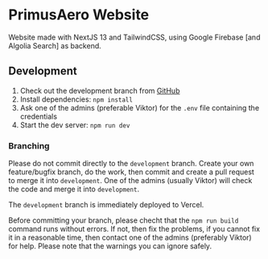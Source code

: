 # PrimusAero Website

Website made with NextJS 13 and TailwindCSS, using Google Firebase [and Algolia Search] as backend.

## Development

1. Check out the development branch from [GitHub](https://github.com/NexeneAgency/vanlifezone-website.git)
1. Install dependencies: `npm install`
1. Ask one of the admins (preferable Viktor) for the `.env` file containing the credentials
1. Start the dev server: `npm run dev`

### Branching

Please do not commit directly to the `development` branch. Create your own feature/bugfix branch,
do the work, then commit and create a pull request to merge it into `development`. One of the admins (usually Viktor)
will check the code and merge it into `development`.

The `development` branch is immediately deployed to Vercel.

Before committing your branch, please checht that the `npm run build` command runs without errors. If
not, then fix the problems, if you cannot fix it in a reasonable time, then contact one of the
admins (preferably Viktor) for help. Please note that the warnings you can ignore safely.


